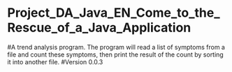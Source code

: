 # Project_DA_Java_EN_Come_to_the_Rescue_of_a_Java_Application
#A trend analysis program.
The program will read a list of symptoms from a file and count these symptoms, then print the result of the count by sorting it into another file.
#Version 0.0.3